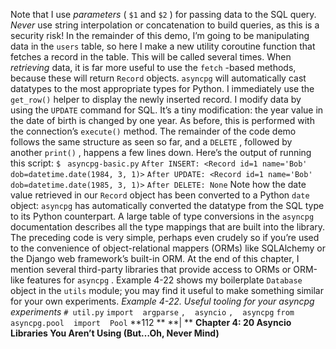 Note that I use  *parameters*  ( `$1`  and  `$2` ) for passing data to the SQL query.  *Never* use string interpolation or concatenation to build queries, as this is a security risk! In the remainder of this demo, I’m going to be manipulating data in the  `users` table, so here I make a new utility coroutine function that fetches a record in the table. This will be called several times. When  *retrieving*  data, it is far more useful to use the  `fetch` -based methods, because these will return  `Record`  objects.  `asyncpg`  will automatically cast datatypes to the most appropriate types for Python. I immediately use the  `get_row()`  helper to display the newly inserted record. I modify data by using the  `UPDATE`  command for SQL. It’s a tiny modification: the year value in the date of birth is changed by one year. As before, this is performed with the connection’s  `execute()`  method. The remainder of the code demo follows the same structure as seen so far, and a  `DELETE` , followed by another `print()` , happens a few lines down. Here’s the output of running this script: `$ ` `asyncpg-basic.py` `After INSERT: <Record id=1 name='Bob' dob=datetime.date(1984, 3, 1)>` `After UPDATE: <Record id=1 name='Bob' dob=datetime.date(1985, 3, 1)>` `After DELETE: None` Note how the date value retrieved in our  `Record`  object has been converted to a Python  `date`  object:  `asyncpg`  has automatically converted the datatype from the SQL type to its Python counterpart. A large table of  type conversions  in the  `asyncpg`  documentation describes all the type mappings that are built into the library. The preceding code is very simple, perhaps even crudely so if you’re used to the convenience of object-relational mappers (ORMs) like SQLAlchemy or the Django web framework’s built-in ORM. At the end of this chapter, I mention several third-party libraries that provide access to ORMs or ORM-like features for  `asyncpg` . Example 4-22  shows my boilerplate  `Database`  object in the  `utils`  module; you may find it useful to make something similar for your own experiments. *Example 4-22. Useful tooling for your asyncpg experiments* `# util.py` `import` ` ` `argparse` `,` ` ` `asyncio` `,` ` ` `asyncpg` `from` ` ` `asyncpg.pool` ` ` `import` ` ` `Pool` **112 ** **| ** **Chapter 4: 20 Asyncio Libraries You Aren’t Using (But…Oh, Never Mind)**